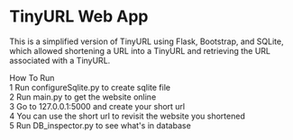 # TinyURL Web App 

This is a simplified version of TinyURL using Flask, Bootstrap, and SQLite, which allowed shortening a URL into a TinyURL and retrieving the URL associated with a TinyURL.

How To Run<br />
1 Run configureSqlite.py to create sqlite file<br />
2 Run main.py to get the website online<br />
3 Go to 127.0.0.1:5000 and create your short url<br />
4 You can use the short url to revisit the website you shortened<br />
5 Run DB_inspector.py to see what's in database<br />
